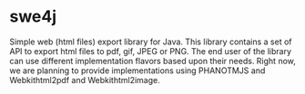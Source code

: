 swe4j
=====

Simple web (html files) export library for Java. This library contains a set of API to export html files to pdf, gif, JPEG or PNG. The end user of the library can use different implementation flavors based upon their needs. Right now, we are planning to provide implementations using PHANOTMJS and Webkithtml2pdf and Webkithtml2image.
